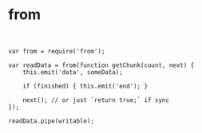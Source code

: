 # from

<br/>

```
var from = require('from');

var readData = from(function getChunk(count, next) {
    this.emit('data', someData);

    if (finished) { this.emit('end'); }

    next(); // or just `return true;` if sync
});

readData.pipe(writable);
```
<!-- .element: class="javascript" -->
